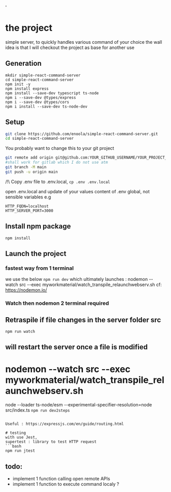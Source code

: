 '
# the project
simple server, to quickly handles various command of your choice
the wall idea is that I will checkout the project as base for another use

## Generation
```
mkdir simple-react-command-server
cd simple-react-command-server
npm init -y
npm install express
npm install --save-dev typescript ts-node
npm i --save-dev @types/express
npm i --save-dev @types/cors
npm i install --save-dev ts-node-dev
```

## Setup

```bash
git clone https://github.com/enoola/simple-react-command-server.git
cd simple-react-command-server
```
You probably want to change this to your git project
```bash
git remote add origin git@github.com:YOUR_GITHUB_USERNAME/YOUR_PROJECT_NAME.git
#shall work for gitlab which I do not use atm
git branch -M main
git push -u origin main
```

/!\ Copy .env file to .env.local, 
`cp .env .env.local`

open .env.local and update of your values
content of .env global, not sensible variables
e.g
```
HTTP_FQDN=localhost
HTTP_SERVER_PORT=3000
```

## Install npm package
`npm install`

## Launch the project
### fastest way from 1 terminal
we use the below
`npm run dev`
which ultimately launches : nodemon --watch src --exec myworkmaterial/watch_transpile_relaunchwebserv.sh
cf: https://nodemon.io/

### Watch then nodemon 2 terminal required
## Retraspile if file changes in the server folder src
`npm run watch`

## will restart the server once a file is modified
# nodemon --watch src --exec myworkmaterial/watch_transpile_relaunchwebserv.sh
node --loader ts-node/esm --experimental-specifier-resolution=node src/index.ts
`npm run dev2steps`
```

Useful : https://expressjs.com/en/guide/routing.html

# testing
with use Jest, 
supertest : library to test HTTP request 
```bash
npm run jtest
```

## todo:
 - implement 1 function calling open remote APIs 
 - implement 1 function to execute command localy ?
